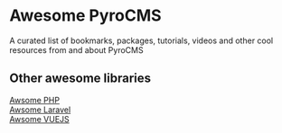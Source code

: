 # Awesome PyroCMS
A curated list of bookmarks, packages, tutorials, videos and other cool resources from and about PyroCMS

## Other awesome libraries
[Awsome PHP](https://github.com/ziadoz/awesome-php)  
[Awsome Laravel](https://github.com/chiraggude/awesome-laravel)  
[Awsome VUEJS](https://github.com/vuejs/awesome-vue)  
